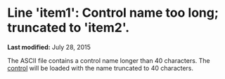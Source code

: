 
# Line 'item1': Control name too long; truncated to 'item2'.

 **Last modified:** July 28, 2015

The ASCII file contains a control name longer than 40 characters. The  [control](b8bdf64f-5920-1ae9-16d0-b26d09524a30.md) will be loaded with the name truncated to 40 characters.

